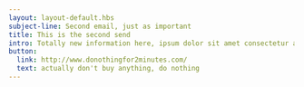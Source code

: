 ```yaml
---
layout: layout-default.hbs
subject-line: Second email, just as important
title: This is the second send
intro: Totally new information here, ipsum dolor sit amet consectetur adipisicing elit. Optio quibusdam obcaecati eligendi accusamus aspernatur ex distinctio neque illum impedit ab voluptatum odit aliquid, voluptate quaerat blanditiis in quae ullam! Eaque.
button:
  link: http://www.donothingfor2minutes.com/
  text: actually don't buy anything, do nothing
---
```

